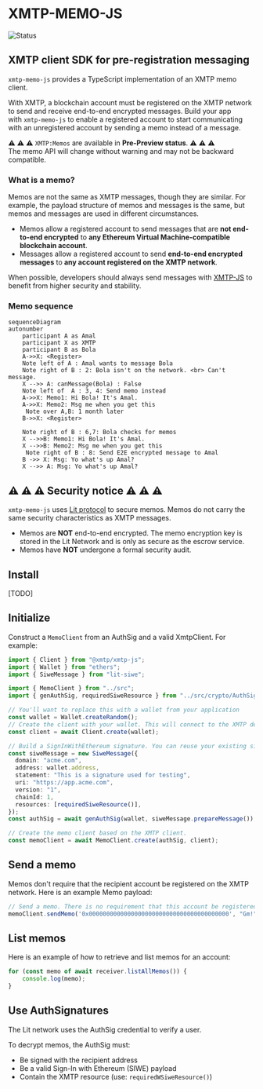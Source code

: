 # XMTP-MEMO-JS

![Status](https://img.shields.io/badge/Project_Status-Pre--Preview-red)

## XMTP client SDK for pre-registration messaging

`xmtp-memo-js` provides a TypeScript implementation of an XMTP memo client.

With XMTP, a blockchain account must be registered on the XMTP network to send and receive end-to-end encrypted messages. Build your app with `xmtp-memo-js` to enable a registered account to start communicating with an unregistered account by sending a memo instead of a message.

:warning: :warning: :warning: `XMTP:Memos` are available in **Pre-Preview status**. :warning: :warning: :warning: <br>
The memo API will change without warning and may not be backward compatible.

### What is a memo?

Memos are not the same as XMTP messages, though they are similar. For example, the payload structure of memos and messages is the same, but memos and messages are used in different circumstances.

- Memos allow a registered account to send messages that are **not end-to-end encrypted** to **any Ethereum Virtual Machine-compatible blockchain account**.
- Messages allow a registered account to send **end-to-end encrypted messages** to **any account registered on the XMTP network**.

When possible, developers should always send messages with [XMTP-JS](https://github.com/xmtp/xmtp-js) to benefit from higher security and stability.

### Memo sequence

```mermaid
sequenceDiagram
autonumber
    participant A as Amal
    participant X as XMTP
    participant B as Bola
    A->>X: <Register>
    Note left of A : Amal wants to message Bola
    Note right of B : 2: Bola isn't on the network. <br> Can't message.
    X -->> A: canMessage(Bola) : False
    Note left of  A : 3, 4: Send memo instead
    A->>X: Memo1: Hi Bola! It's Amal.
    A->>X: Memo2: Msg me when you get this
     Note over A,B: 1 month later
    B->>X: <Register>

    Note right of B : 6,7: Bola checks for memos
    X -->>B: Memo1: Hi Bola! It's Amal.
    X -->>B: Memo2: Msg me when you get this
     Note right of B : 8: Send E2E encrypted message to Amal
    B ->> X: Msg: Yo what's up Amal?
    X -->> A: Msg: Yo what's up Amal?
```

## :warning: :warning: :warning: Security notice :warning: :warning: :warning:

`xmtp-memo-js` uses [Lit protocol](https://developer.litprotocol.com/) to secure memos. Memos do not carry the same security characteristics as XMTP messages.

- Memos are **NOT** end-to-end encrypted. The memo encryption key is stored in the Lit Network and is only as secure as the escrow service.
- Memos have **NOT** undergone a formal security audit.

## Install

[TODO]

## Initialize

Construct a `MemoClient` from an AuthSig and a valid XmtpClient. For example:

```ts
import { Client } from "@xmtp/xmtp-js";
import { Wallet } from "ethers";
import { SiweMessage } from "lit-siwe";

import { MemoClient } from "../src";
import { genAuthSig, requiredSiweResource } from "../src/crypto/AuthSig";

// You'll want to replace this with a wallet from your application
const wallet = Wallet.createRandom();
// Create the client with your wallet. This will connect to the XMTP development network by default
const client = await Client.create(wallet);

// Build a SignInWithEthereum signature. You can reuse your existing sign-in signature by adding the required resource
const siweMessage = new SiweMessage({
  domain: "acme.com",
  address: wallet.address,
  statement: "This is a signature used for testing",
  uri: "https://app.acme.com",
  version: "1",
  chainId: 1,
  resources: [requiredSiweResource()],
});
const authSig = await genAuthSig(wallet, siweMessage.prepareMessage());

// Create the memo client based on the XMTP client.
const memoClient = await MemoClient.create(authSig, client);

```

## Send a memo

Memos don't require that the recipient account be registered on the XMTP network. Here is an example Memo payload:

```ts
// Send a memo. There is no requirement that this account be registered on the XTMP network.
memoClient.sendMemo('0x0000000000000000000000000000000000000000', "Gm!")
```

## List memos

Here is an example of how to retrieve and list memos for an account:

```ts
for (const memo of await receiver.listAllMemos()) {
    console.log(memo);
}
```

## Use AuthSignatures

The Lit network uses the AuthSig credential to verify a user.

To decrypt memos, the AuthSig must:

- Be signed with the recipient address
- Be a valid Sign-In with Ethereum (SIWE) payload
- Contain the XMTP resource (use: `requiredWSiweResource()`)
